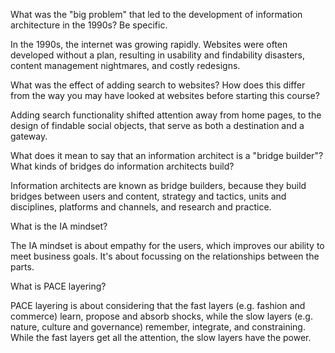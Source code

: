 What was the "big problem" that led to the development of information architecture in the 1990s? Be specific.

In the 1990s, the internet was growing rapidly. Websites were often developed without a plan, resulting in usability and findability disasters, content management nightmares, and costly redesigns.

What was the effect of adding search to websites? How does this differ from the way you may have looked at websites before starting this course?

Adding search functionality shifted attention away from home pages, to the design of findable social objects, that serve as both a destination and a gateway.

What does it mean to say that an information architect is a "bridge builder"? What kinds of bridges do information architects build?

Information architects are known as bridge builders, because they build bridges between users and content, strategy and tactics, units and disciplines, platforms and channels, and research and practice.

What is the IA mindset?

The IA mindset is about empathy for the users, which improves our ability to meet business goals. It's about focussing on the relationships between the parts.  

What is PACE layering?

PACE layering is about considering that the fast layers (e.g. fashion and commerce) learn, propose and absorb shocks, while the slow layers (e.g. nature, culture and governance) remember, integrate, and constraining. While the fast layers get all the attention, the slow layers have the power. 
